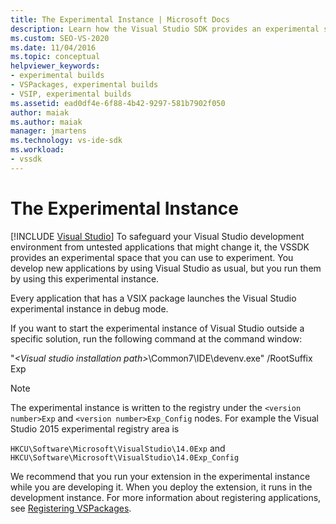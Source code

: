 ```yaml
---
title: The Experimental Instance | Microsoft Docs
description: Learn how the Visual Studio SDK provides an experimental space to run untested applications in debug mode.
ms.custom: SEO-VS-2020
ms.date: 11/04/2016
ms.topic: conceptual
helpviewer_keywords:
- experimental builds
- VSPackages, experimental builds
- VSIP, experimental builds
ms.assetid: ead0df4e-6f88-4b42-9297-581b7902f050
author: maiak
ms.author: maiak
manager: jmartens
ms.technology: vs-ide-sdk
ms.workload:
- vssdk
---
```

# The Experimental Instance

 [!INCLUDE [Visual Studio](~/includes/applies-to-version/vs-windows-only.md)]
To safeguard your Visual Studio development environment from untested applications that might change it, the VSSDK provides an experimental space that you can use to experiment. You develop new applications by using Visual Studio as usual, but you run them by using this experimental instance.

 Every application that has a VSIX package launches the Visual Studio experimental instance in debug mode.

 If you want to start the experimental instance of Visual Studio outside a specific solution, run the following command at the command window:

 "*\<Visual studio installation path>*\Common7\IDE\devenv.exe" /RootSuffix Exp

> [!NOTE]
> The experimental instance is written to the registry under the `<version number>Exp` and `<version number>Exp_Config` nodes. For example the Visual Studio 2015 experimental registry area is
>
> `HKCU\Software\Microsoft\VisualStudio\14.0Exp` and `HKCU\Software\Microsoft\VisualStudio\14.0Exp_Config`

 We recommend that you run your extension in the experimental instance while you are developing it. When you deploy the extension, it runs in the development instance. For more information about registering applications, see [Registering VSPackages](../extensibility/internals/registering-vspackages.md).
